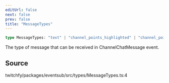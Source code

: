 ```yaml
---
editUrl: false
next: false
prev: false
title: "MessageTypes"
---
```


```ts
type MessageTypes: "text" | "channel_points_highlighted" | "channel_points_sub_only" | "user_intro";
```

The type of message that can be received in ChannelChatMessage event.

## Source

twitchfy/packages/eventsub/src/types/MessageTypes.ts:4
